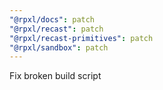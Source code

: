 ```yaml
---
"@rpxl/docs": patch
"@rpxl/recast": patch
"@rpxl/recast-primitives": patch
"@rpxl/sandbox": patch
---
```


Fix broken build script
